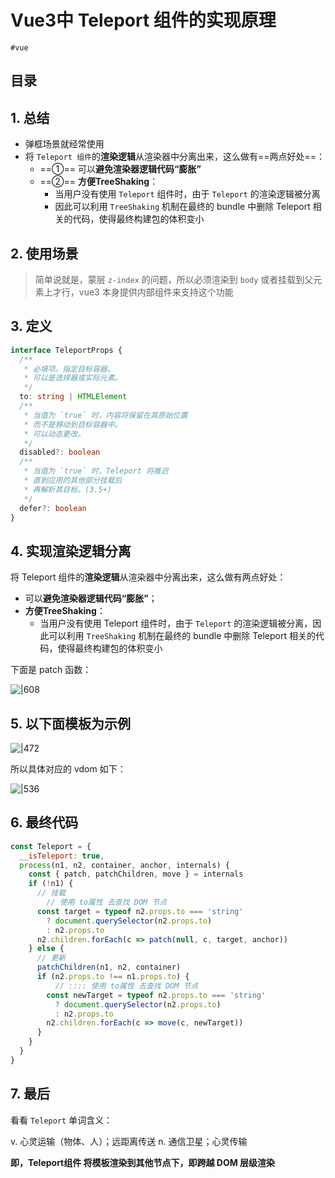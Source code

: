 
# Vue3中 Teleport 组件的实现原理

`#vue` 


## 目录
<!-- toc -->
 ## 1. 总结 

- 弹框场景就经常使用
- 将 `Teleport 组件`的**渲染逻辑**从渲染器中分离出来，这么做有==两点好处==：
	- ==①== 可以**避免渲染器逻辑代码“膨胀”**
	- ==②== **方便TreeShaking**：
		- 当用户没有使用 `Teleport` 组件时，由于 `Teleport` 的渲染逻辑被分离
		- 因此可以利用 `TreeShaking` 机制在最终的 bundle 中删除 Teleport 相关的代码，使得最终构建包的体积变小

## 2. 使用场景

> 简单说就是，蒙层 `z-index` 的问题，所以必须渲染到 `body` 或者挂载到父元素上才行，vue3 本身提供内部组件来支持这个功能

## 3. 定义

```typescript
interface TeleportProps {
  /**
   * 必填项。指定目标容器。
   * 可以是选择器或实际元素。
   */
  to: string | HTMLElement
  /**
   * 当值为 `true` 时，内容将保留在其原始位置
   * 而不是移动到目标容器中。
   * 可以动态更改。
   */
  disabled?: boolean
  /**
   * 当值为 `true` 时，Teleport 将推迟
   * 直到应用的其他部分挂载后
   * 再解析其目标。(3.5+)
   */
  defer?: boolean
}
```

## 4. 实现渲染逻辑分离

将 Teleport 组件的**渲染逻辑**从渲染器中分离出来，这么做有两点好处：

- 可以**避免渲染器逻辑代码“膨胀”**； 
- **方便TreeShaking**：
	- 当用户没有使用 Teleport 组件时，由于 `Teleport` 的渲染逻辑被分离，因此可以利用 `TreeShaking` 机制在最终的 bundle 中删除 Teleport 相关的代码，使得最终构建包的体积变小

下面是 patch 函数：

![|608](https://832-1310531898.cos.ap-beijing.myqcloud.com/157ea664c2294a84c81ee0dba0120952.png)

## 5. 以下面模板为示例

![|472](https://832-1310531898.cos.ap-beijing.myqcloud.com/43dac0ddd96491945eff4ff8a1f2770c.png)

所以具体对应的 vdom 如下：

![|536](https://832-1310531898.cos.ap-beijing.myqcloud.com/f25fb6a62f4fc44e773d798c7cc4227b.png)

## 6. 最终代码

```javascript
const Teleport = {
  __isTeleport: true,
  process(n1, n2, container, anchor, internals) {
    const { patch, patchChildren, move } = internals
    if (!n1) {
      // 挂载
        // 使用 to属性 去查找 DOM 节点
      const target = typeof n2.props.to === 'string'
        ? document.querySelector(n2.props.to)
        : n2.props.to
      n2.children.forEach(c => patch(null, c, target, anchor))
    } else {
      // 更新
      patchChildren(n1, n2, container)
      if (n2.props.to !== n1.props.to) {
          // :::: 使用 to属性 去查找 DOM 节点
        const newTarget = typeof n2.props.to === 'string'
          ? document.querySelector(n2.props.to)
          : n2.props.to
        n2.children.forEach(c => move(c, newTarget))
      }
    }
  }
}
```

## 7. 最后

看看 `Teleport` 单词含义：

v. 心灵运输（物体、人）；远距离传送
n. 通信卫星；心灵传输

**即，Teleport组件 将模板渲染到其他节点下，即跨越 DOM 层级渲染**
